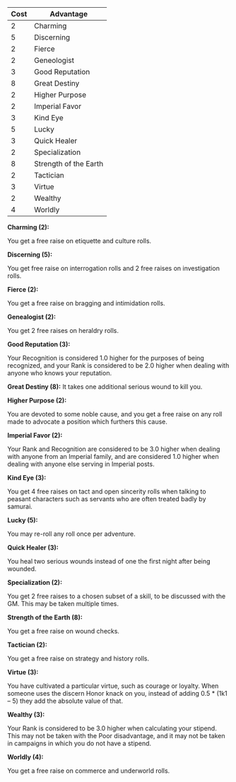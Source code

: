 
| Cost | Advantage |
| ---- | --------- |
| 2 | Charming |
| 5 | Discerning |
| 2 | Fierce |
| 2 | Geneologist |
| 3 | Good Reputation |
| 8 | Great Destiny |
| 2 | Higher Purpose |
| 2 | Imperial Favor |
| 3 | Kind Eye |
| 5 | Lucky |
| 3 | Quick Healer |
| 2 | Specialization |
| 8 | Strength of the Earth |
| 2 | Tactician |
| 3 | Virtue |
| 2 | Wealthy |
| 4 | Worldly |


**Charming (2):**

You get a free raise on etiquette and culture rolls.


**Discerning (5):**

You get free raise on interrogation rolls and 2 free raises on investigation rolls.


**Fierce (2):**

You get a free raise on bragging and intimidation rolls.


**Genealogist (2):**

You get 2 free raises on heraldry rolls.


**Good Reputation (3):**

Your Recognition is considered 1.0 higher for the purposes of being recognized, and your Rank is considered to be 2.0 higher when dealing with anyone who knows your reputation.


**Great Destiny (8):**
It takes one additional serious wound to kill you.


**Higher Purpose (2):**

You are devoted to some noble cause, and you get a free raise on any roll made to advocate a position which furthers this cause.


**Imperial Favor (2):**

Your Rank and Recognition are considered to be 3.0 higher when dealing with anyone from an Imperial family, and are considered 1.0 higher when dealing with anyone else serving in Imperial posts.


**Kind Eye (3):**

You get 4 free raises on tact and open sincerity rolls when talking to peasant characters such as servants who are often treated badly by samurai.


**Lucky (5):**

You may re-roll any roll once per adventure.


**Quick Healer (3):**

You heal two serious wounds instead of one the first night after being wounded.


**Specialization (2):**

You get 2 free raises to a chosen subset of a skill, to be discussed with the GM.  This may be taken multiple times.


**Strength of the Earth (8):**

You get a free raise on wound checks.


**Tactician (2):**

You get a free raise on strategy and history rolls.


**Virtue (3):**

You have cultivated a particular virtue, such as courage or loyalty.  When someone uses the discern Honor knack on you, instead of adding 0.5 * (1k1 – 5) they add the absolute value of that.


**Wealthy (3):**

Your Rank is considered to be 3.0 higher when calculating your stipend.  This may not be taken with the Poor disadvantage, and it may not be taken in campaigns in which you do not have a stipend.


**Worldly (4):**

You get a free raise on commerce and underworld rolls.
